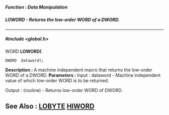 ##### Function : Data Manipulation
##### LOWORD - Returns the low-order WORD of a DWORD.
---
##### #include <global.h>
WORD **LOWORD(**

	DWORD  dataword);
**Description :**
A machine independent macro that returns the low-order WORD of a DWORD.
**Parameters :**
Input :
dataword  -  Machine independent value of which low-order WORD is to be returned.

Output :
(routine)  -  Returns low-order WORD of DWORD.


**See Also :**
[LOBYTE](D:/md_files/LOBYTE.md)
[HIWORD](D:/md_files/HIWORD.md)
---
